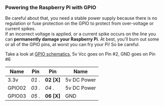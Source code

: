 ### Powering the Raspberry Pi with GPIO

Be careful about that, you need a stable power supply because there is no regulation or fuse protection on the GPIO to protect from over-voltage or current spikes.<br/>
If an incorrect voltage is applied, or a current spike occurs on the line you can __permanently damage your Raspberry Pi__. At best, you’ll burn out some or all of the GPIO pins, at worst you can fry your Pi! So be careful.

Take a look at [GPIO schematics](https://github.com/andreabenini/pi.Projects/blob/master/gpio.HeaderPinout.png), 5v Vcc goes on Pin #2, GND goes on Pin #6

| Name   | Pin    | Pin        | Name        |
|--------|--------|------------|-------------|
| 3.3v   | _01 ._ | **02 [X]** | 5v DC Power |
| GPIO02 | _03 ._ | _04 ._     | 5v DC Power |
| GPIO03 | _05 ._ | **06 [X]** | GND         |
